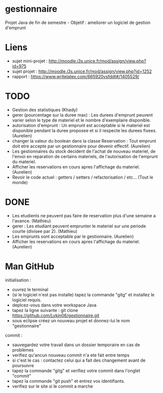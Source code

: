 gestionnaire
============

Projet Java de fin de semestre - Objetif : ameliorer un logiciel de gestion d'emprunt


Liens
======
- sujet mini-projet : http://moodle.i3s.unice.fr/mod/assign/view.php?id=975
- sujet projet : http://moodle.i3s.unice.fr/mod/assign/view.php?id=1252
- rapport : https://www.writelatex.com/665920vsfddt#/1405529/


TODO
====
-  Gestion des statistiques (Khady)
-  gerer (pourcentage sur la duree max) : Les durees d'emprunt peuvent varier selon le type de materiel et le nombre d'exemplaire disponible.
-  autorisation d'emprunt : Un emprunt est acceptable si le materiel est disponible pendant la duree proposee et si il respecte les durees fixees. (Aurelien)
-  changer la valeur du boolean dans la classe Reservation : Tout emprunt doit etre accepte par un gestionnaire pour devenir effectif. (Aurelien)
-  Les gestionnaires du	stock decident de	l'achat	de nouveau materiel, de	l'envoi	en reparation de certains materiels, de l'autorisation de l'emprunt du materiel.
-  Afficher les reservations en cours apres l'affichage du materiel. (Aurelien)
-  Revoir le code actuel : getters / setters / refactorisation / etc... (Tout le monde)


DONE
====
-   Les etudients ne peuvent pas faire de reservation plus d'une semaine a l'avance. (Mathieu)
-   gerer : Les etudiant peuvent emprunter le materiel sur une periode courte (divisee par 2). (Mathieu)
-	Les emprunts sont acceptable par le gestionnaire. (Aurelien)
-	Afficher les reservations en cours apres l'affichage du materiel. (Aurelien)


Man GitHub
==========

initialisation :
-  ouvrez le terminal
-  (si le logiciel n'est pas installe) tapez la commande "gitg" et installez le logiciel requis.
-  deplcez-vous dans votre workspace Java
-  tapez la ligne suivante : git clone https://github.com/Lykin06/gestionnaire.git
-  sous eclipse créez un nouveau projet et donnez-lui le nom "gestionnaire"


commit :
-  sauvegardez votre travail dans un dossier temporaire en cas de problèmes
-  verifiez qu'ancun nouveau commit n'a ete fait entre temps
-  si c'est le cas : contactez celui qui a fait des changement avant de poursuivre
-  tapez la commande "gitg" et verifiez votre commit dans l'onglet "commit"
-  tapez la commande "git push" et entrez vos identifiants.
-  verifiez sur le site si le commit a marche


